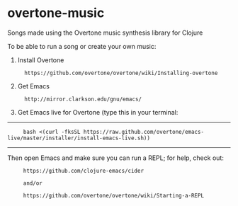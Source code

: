 # overtone-music
Songs made using the Overtone music synthesis library for Clojure

To be able to run a song or create your own music:

1. Install Overtone 
   
         https://github.com/overtone/overtone/wiki/Installing-overtone

2. Get Emacs 

         http://mirror.clarkson.edu/gnu/emacs/

3. Get Emacs live for Overtone (type this in your terminal:
---
         bash <(curl -fksSL https://raw.github.com/overtone/emacs-live/master/installer/install-emacs-live.sh))
---

Then open Emacs and make sure you can run a REPL; for help, check out: 

         https://github.com/clojure-emacs/cider
         
         and/or

         https://github.com/overtone/overtone/wiki/Starting-a-REPL
   
